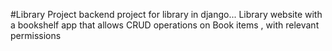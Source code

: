 #Library Project
backend project for library in django...
Library website with a bookshelf app that allows CRUD operations on Book items , with relevant permissions